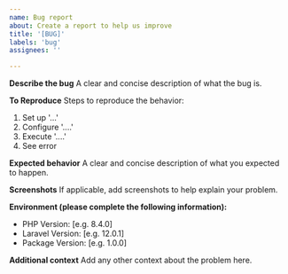 ```yaml
---
name: Bug report
about: Create a report to help us improve
title: '[BUG]'
labels: 'bug'
assignees: ''

---
```


**Describe the bug**
A clear and concise description of what the bug is.

**To Reproduce**
Steps to reproduce the behavior:
1. Set up '...'
2. Configure '....'
3. Execute '....'
4. See error

**Expected behavior**
A clear and concise description of what you expected to happen.

**Screenshots**
If applicable, add screenshots to help explain your problem.

**Environment (please complete the following information):**
 - PHP Version: [e.g. 8.4.0]
 - Laravel Version: [e.g. 12.0.1]
 - Package Version: [e.g. 1.0.0]

**Additional context**
Add any other context about the problem here.
